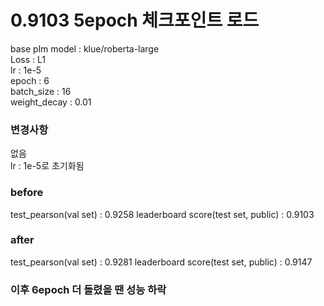 # 0.9103 5epoch 체크포인트 로드
base plm model : klue/roberta-large  
Loss : L1  
lr : 1e-5  
epoch : 6  
batch_size : 16  
weight_decay : 0.01  

### 변경사항
없음  
lr : 1e-5로 초기화됨

### before
test_pearson(val set) : 0.9258
leaderboard score(test set, public) : 0.9103 
### after
test_pearson(val set) : 0.9281
leaderboard score(test set, public) : 0.9147 


### 이후 6epoch 더 돌렸을 땐 성능 하락